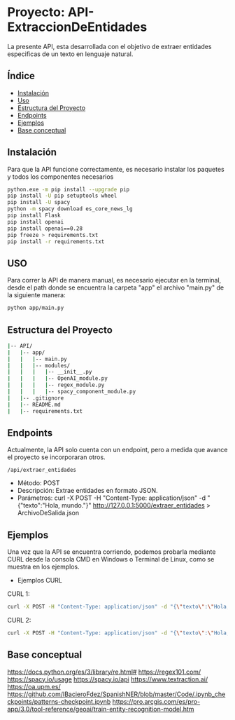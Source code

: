 # Proyecto: API-ExtraccionDeEntidades

La presente API, esta desarrollada con el objetivo de extraer entidades especificas de un texto en lenguaje natural.

## Índice

- [Instalación](#instalación)
- [Uso](#uso)
- [Estructura del Proyecto](#estructura-del-proyecto)
- [Endpoints](#endpoints)
- [Ejemplos](#ejemplos)
- [Base conceptual](#base-conceptual)

## Instalación

Para que la API funcione correctamente, es necesario instalar los paquetes y todos los componentes necesarios

```bash
python.exe -m pip install --upgrade pip
pip install -U pip setuptools wheel
pip install -U spacy
python -m spacy download es_core_news_lg
pip install Flask
pip install openai
pip install openai==0.28
pip freeze > requirements.txt
pip install -r requirements.txt
```

## USO

Para correr la API de manera manual, es necesario ejecutar en la terminal, desde el path donde se encuentra la carpeta "app" el archivo "main.py" de la siguiente manera:

```bash
python app/main.py
```

## Estructura del Proyecto

```bash
|-- API/
|   |-- app/
|   |   |-- main.py
|   |   |-- modules/
|   |   |   |-- __init__.py
|   |   |   |-- OpenAI_module.py
|   |   |   |-- regex_module.py
|   |   |   |-- spacy_component_module.py
|   |-- .gitignore
|   |-- README.md
|   |-- requirements.txt
```

## Endpoints

Actualmente, la API solo cuenta con un endpoint, pero a medida que avance el proyecto se incorporaran otros.

`/api/extraer_entidades`

- Método: POST
- Descripción: Extrae entidades en formato JSON.
- Parámetros: curl -X POST -H "Content-Type: application/json" -d "{\"texto\":\"Hola, mundo.\"}" http://127.0.0.1:5000/extraer_entidades > ArchivoDeSalida.json

## Ejemplos

Una vez que la API se encuentra corriendo, podemos probarla mediante CURL desde la consola CMD en Windows o Terminal de Linux, como se muestra en los ejemplos.

- Ejemplos CURL 

CURL 1:

```bash
curl -X POST -H "Content-Type: application/json" -d "{\"texto\":\"Hola, mi nombre es Juan Pérez y vivo en la Calle Falsa 123, Buenos Aires. Mi DNI es 12.345.678 y mi teléfono es 11-2345-6789. También tengo un segundo DNI, el 87.654.321. Puedes contactarme a mi correo electrónico juan.perez@mail.com o a mi teléfono alternativo (11) 4 567-8901. Mi hermana, María Pérez, vive en Avenida Siempreviva 456, Rosario. Su DNI es 98.765.432 y su teléfono es 341-2345-678. Su correo electrónico es maria.perez@mail.com. Recientemente, compré un auto con la patente ABC123 y mi hermana compró uno con la patente DE456FG. Mi tarjeta de crédito es 1234 5678 9012 3456 y la de mi hermana es 7890-1234-5678-9012. Mi número de cuenta es 1234567-8 y el de mi hermana es 8765432/1. Por favor, no compartas esta información con nadie ya que son datos sensibles. Gracias. \"}" http://127.0.0.1:5000/extraer_entidades > entidadesCapturadas-corto.json
```

CURL 2:

```bash
curl -X POST -H "Content-Type: application/json" -d "{\"texto\":\"Hola, mi nombre es Juan Pérez y vivo en la Calle Falsa 123, Buenos Aires. Mi DNI es 12.345.678 y mi teléfono es 11-2345-6789. También tengo un segundo DNI, el 87.654.321. Puedes contactarme a mi correo electrónico juan.perez@mail.com o a mi teléfono alternativo (11) 4 567-8901. Mi hermana, María Pérez, vive en Avenida Siempreviva 456, Rosario. Su DNI es 98.765.432 y su teléfono es 341-2345-678. Su correo electrónico es maria.perez@mail.com. Recientemente, compré un auto con la patente ABC123 y mi hermana compró uno con la patente DE456FG. Mi tarjeta de crédito es 1234 5678 9012 3456 y la de mi hermana es 7890-1234-5678-9012. Mi número de cuenta es 1234567-8 y el de mi hermana es 8765432/1. Por favor, no compartas esta información con nadie ya que son datos sensibles. Gracias. En la mágica Avenida de los Sueños, donde las Calles se entrelazan como historias encantadas, vivía Juan Pérez, el guardián del Pasaje de las Maravillas. Su DNI, con el número dd ddd ddd, era un secreto celosamente protegido. El Teléfono misterioso, 11-2345-6789, resonaba como un encantamiento en la Plaza de los Misterios. María Pérez, la exploradora de la Colonia de las Mariposas, poseía una Tarjeta con el código mágico: 7890-1234-5678-9012. Su Cuenta, marcada como ddddddd/d, era un tesoro escondido en la Calle de los Tesoros. El Correo electrónico, maria.perez@mail.com, era una puerta a su mundo secreto. En el Camino de los Deseos, los coches exhibían Patentes únicas. Juan manejaba el XXdddXX, mientras que María conducía el XXXddd. Las letras y números en sus autos eran como un lenguaje codificado en el Cruce de las Letras. En el Barrio de los Misterios, las historias se tejían con las Tarjetas de Crédito, y los números 1234 5678 9012 3456 eran la clave de acceso a la Galería de los Tesoros. La Avenida de los Secretos albergaba el misterioso Correo electrónico, juan.perez@mail.com, una dirección exclusiva conocida solo por unos pocos. Estas entidades se entrelazaban en una danza encantada en la Carrera de las Estrellas, donde los números y las letras cobraban vida en cada Esquina. En la Colonia de los Sueños, la magia de los DNI, Teléfonos, Correos electrónicos, Tarjetas, Cuentas y Patentes creaba un tejido místico que solo aquellos con ojos curiosos podían descifrar. Generar un texto de ficción con un número específico de entidades puede ser un desafío, ya que la generación de texto es un proceso creativo y no hay garantía de que se obtendrán un número exacto de entidades en cada categoría. Sin embargo, puedo proporcionarte un texto ficticio que incluye múltiples instancias de las entidades que has especificado, tratando de cumplir con tus requisitos. Había una vez en la bulliciosa Calle del Sol, donde las Avenidas entrelazaban historias y los Pasajes susurraban secretos. En este vibrante Barrio, las vidas se entrecruzaban como los caminos de una Colonia en constante movimiento. Juan Pérez, dueño de la Tarjeta dorada con números mágicos, caminaba por la Plaza central. Su DNI, guardado en el bolsillo con formato dd ddd ddd, era un misterio para los curiosos. La multitud en el Pje. de las Mariposas se emocionaba al escuchar su número de Teléfono, 11-2345-6789, una melodía única en la Ciudad.Mientras tanto, en el rincón tranquilo de la Calle de las Sombras, María Pérez guardaba celosamente su Correo electrónico, maria.perez@mail.com. Su Cuenta secreta, marcada como dddddd-d, era un enigma para los vecinos curiosos. El misterioso Patrón de su coche, XXdddXX, dejaba una huella intrigante en cada esquina de la Av. de los Sueños.\"}" http://127.0.0.1:5000/extraer_entidades > entidadesCapturadas-medio.json
```

## Base conceptual

https://docs.python.org/es/3/library/re.html#
https://regex101.com/
https://spacy.io/usage
https://spacy.io/api
https://www.textraction.ai/
https://oa.upm.es/
https://github.com/IBacieroFdez/SpanishNER/blob/master/Code/.ipynb_checkpoints/patterns-checkpoint.ipynb
https://pro.arcgis.com/es/pro-app/3.0/tool-reference/geoai/train-entity-recognition-model.htm
